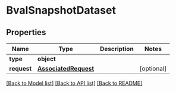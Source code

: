 # BvalSnapshotDataset

## Properties
Name | Type | Description | Notes
------------ | ------------- | ------------- | -------------
**type** | **object** |  | 
**request** | [**AssociatedRequest**](AssociatedRequest.md) |  | [optional] 

[[Back to Model list]](../README.md#documentation-for-models) [[Back to API list]](../README.md#documentation-for-api-endpoints) [[Back to README]](../README.md)


